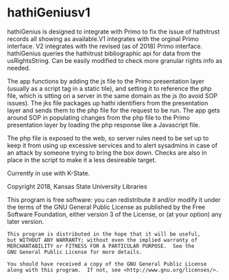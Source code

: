 # hathiGeniusv1
hathiGenius is designed to integrate with Primo to fix the issue of hathitrust records all showing as available.V1 integrates with the orginal Primo interface. V2 integrates with the revised (as of 2018) Primo interface. hathiGenius queries the hathitrust bibliographic api for data from the usRightsString. Can be easily modified to check more granular rights info as needed.

The app functions by adding the js file to the Primo presentation layer (usually as a script tag in a static tile), and setting it to reference the php file, which is sitting on a server in the same domain as the js (to avoid SOP issues). The jks file packages up hathi identifiers from the presentation layer and sends them to the php file for the request to be run. The app gets around SOP in populating changes from the php file to the Primo presentation layer by loading the php response like a Javascript file.

The php file is exposed to the web, so server rules need to be set up to keep it from using up excessive services and to alert sysadmins in case of an attack by someone trying to bring the box down. Checks are also in place in the script to make it a less desireable target.

Currently in use with K-State.

Copyright 2018, Kansas State University Libraries

This program is free software: you can redistribute it and/or modify
    it under the terms of the GNU General Public License as published by
    the Free Software Foundation, either version 3 of the License, or
    (at your option) any later version.

    This program is distributed in the hope that it will be useful,
    but WITHOUT ANY WARRANTY; without even the implied warranty of
    MERCHANTABILITY or FITNESS FOR A PARTICULAR PURPOSE.  See the
    GNU General Public License for more details.

    You should have received a copy of the GNU General Public License
    along with this program.  If not, see <http://www.gnu.org/licenses/>.
